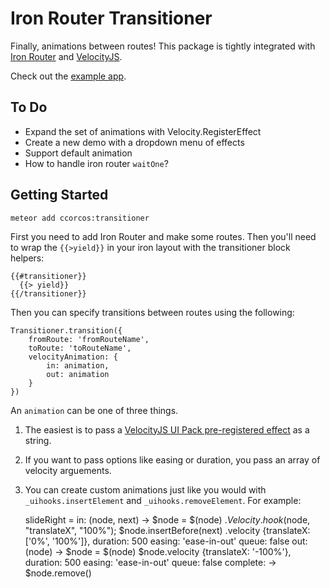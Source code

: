 # Iron Router Transitioner

Finally, animations between routes! This package is tightly integrated with [Iron Router](https://github.com/EventedMind/iron-router) and [VelocityJS](http://julian.com/research/velocity/).

Check out the [example app](https://github.com/ccorcos/meteor-transitioner-example).

## To Do

- Expand the set of animations with Velocity.RegisterEffect
- Create a new demo with a dropdown menu of effects
- Support default animation
- How to handle iron router `waitOne`?

## Getting Started

    meteor add ccorcos:transitioner

First you need to add Iron Router and make some routes. Then you'll need to wrap the `{{>yield}}` in your iron layout with the transitioner block helpers:

    {{#transitioner}}
      {{> yield}}
    {{/transitioner}}

Then you can specify transitions between routes using the following:

    Transitioner.transition({
        fromRoute: 'fromRouteName',
        toRoute: 'toRouteName',
        velocityAnimation: {
            in: animation,
            out: animation
        }
    })

An `animation` can be one of three things. 

1. The easiest is to pass a [VelocityJS UI Pack pre-registered effect](http://julian.com/research/velocity/#uiPack) as a string. 

2. If you want to pass options like easing or duration, you pass an array of velocity arguements.

3. You can create custom animations just like you would with `_uihooks.insertElement` and `_uihooks.removeElement`. For example:

    slideRight = 
      in: (node, next) ->
        $node = $(node)
        $.Velocity.hook($node, "translateX", "100%");
        $node.insertBefore(next)
          .velocity {translateX: ['0%', '100%']},
            duration: 500
            easing: 'ease-in-out'
            queue: false
      out: (node) ->
        $node = $(node)
        $node.velocity {translateX: '-100%'},
          duration: 500
          easing: 'ease-in-out'
          queue: false
          complete: -> 
            $node.remove()
